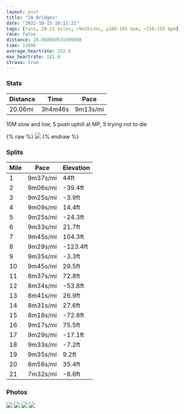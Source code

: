 ```yaml
---
layout: post
title: "20 Bridges"
date: "2022-10-15 10:11:21"
tags: [runs, 20-21 miles, <9m15s/mi, μ180-185 bpm, →150-155 bpm]
race: false
distance: 20.060060531999998
time: 11086
average_heartrate: 152.8
max_heartrate: 181.0
strava: true
---
```


### Stats

| Distance | Time | Pace |
|----------|------|------|
|20.06mi|3h4m46s|9m13s/mi|

10M slow and low, 5 push uphill at MP, 5 trying not to die

{% raw %}
<img src='https://maps.googleapis.com/maps/api/staticmap?maptype=roadmap&path=enc:gu~wFpuhbMjAkCJcAw@MGkAeAw@ScB]c@{A[cWgP}BuBeK}Gu@kBLgBfDqJx@sD\sDrFkQbHaNC[t@p@cEdK}@r@iAAeAqA}@kEC}CdAwGtAmD`EiF`FkKvBqDs@eCkA{Aa@eBiDmDeFuIq@t@aBpAaCiBlAoEXBxFsMv@NdAnBcBnDYvAsAdB_@nApAxDpBxEvEnFhA~Cd@TjAxBrIrK~JrIXh@j@pEh@pA\PdAsAjAJ|CxCn@jArDhBl@hA|@IjDpAlC\nEIrEy@f@y@zCoBzBeC~CUhA~BXr@FxD~B|BpAtDzA|ARrC_@pAgAx@gDrEw@lDm@fAXjC@lBy@~GKfDoC`EuA`@wAU}AiBwAy@uBQmE{D}BgAiEoEqGgFyBcFo@{CjAmGEkGl@_B~@\ZuA\IpKrJnBpE|@Fz@xAn@D`@f@dDGjEd@|AUjM{GzHcHfJsGd@AjIgFjAgB`GsDvE_FjHsLqArAoHfM{DhCVdAjBnCnLxIXA`DwDrM`JzJrHlGfGhFbDUnAz@c@|D|Bb@zAe@`BRX|CrBhAMpDhBZbA~@j@Xt@rBnA|CpDlAi@pA`A``@|\pEhG|Ax@ZeC|AuB_A|DQrAaDzHgDlL{HlUi@|@_@jB_@b@cBxHwGtOyEnQmCjHi@zCwB`E[hAmA`GkBpBy@|CiB_Aq@`@gCfIMzAmAfBaAhDa@d@_@~BsAbCg@~DmBpFk@hCqAlByB}@cADmD_CkAOg@k@YXBj@`GdEPpAOZuBnAcDBkEqAy@aAgB}DaEgCsDyGiA{@qCm@iCzAsAG{CcCqCyFsC@sEuAeFiC_FsFqGoD}@iAq@kBa@qC\cFm@eCu[cTeBq@eDLcCg@qAX_BdAuBIoDwB}HwIwEF}EiA}DiGw@Lc@nAJpAhA~B?n@[rA}APcFeE{CoAu@HaCvCq@jCmAtI`ArC~@`@bACl@cAb@cCdAmA`BIhCy@xBj@vAjB`BbGn@r@vCjBz@fEvB`E~JrFnAnBPdAn@r@fEd@|Ah@hA|AdAnEvDdF~DbBhCUdC{@jBBtEjD~CtF~Ad@pFVlGvIFM~CbDxCrGbBlBxB`@fG]xB`@nAdBZdCx@bAvDdCzEnAxChChFnIvCbCbCR`BwAzAkCbAyCj@sDQaBy@iAsFqC{DkEUkABcAfAeF?{AuAsCeDiBiCmFq@{@qEgB_DfAmBGoCgC_@uAuA_C_DCeJyCmAaAsC_EgJgFu@cBs@iFJoFMw@w@gAaRmLmIuFgAYkDB&key=AIzaSyC1MId7bFpkLXNAaYhBSTb8jLyiSqzbDtM&size=800x800&markers=color:yellow|label:S|40.7946,-73.94153&markers=color:green|label:F|40.78786,-73.95704999999997'>
{% endraw %}

### Splits

| Mile | Pace | Elevation |
|------|------|-----------|
|1|9m37s/mi|44ft|
|2|9m06s/mi|-39.4ft|
|3|9m25s/mi|-3.9ft|
|4|9m09s/mi|14.4ft|
|5|9m25s/mi|-24.3ft|
|6|9m33s/mi|21.7ft|
|7|9m45s/mi|104.3ft|
|8|9m29s/mi|-123.4ft|
|9|9m35s/mi|-3.3ft|
|10|9m45s/mi|29.5ft|
|11|8m37s/mi|72.8ft|
|12|8m34s/mi|-53.8ft|
|13|8m41s/mi|26.9ft|
|14|8m31s/mi|27.6ft|
|15|8m18s/mi|-72.8ft|
|16|9m17s/mi|75.5ft|
|17|9m29s/mi|-17.1ft|
|18|9m33s/mi|-7.2ft|
|19|9m35s/mi|9.2ft|
|20|8m56s/mi|35.4ft|
|21|7m32s/mi|-6.6ft|

### Photos
<img src='https://dgtzuqphqg23d.cloudfront.net/V2ozJDi9EOl8Wdk8YWmh6X4Dgq4mfUV5nLRs1NdLR1U-768x576.jpg'>

<img src='https://dgtzuqphqg23d.cloudfront.net/M8tt3tgIe01UJwxuzlqGEzZdJ_lqjCKrzYXL4T2r21U-768x576.jpg'>

<img src='https://dgtzuqphqg23d.cloudfront.net/CTJaN0KIx47qGsVQF7Aq01giugx7EMG0s-AYNYtzJCo-576x768.jpg'>

<img src='https://dgtzuqphqg23d.cloudfront.net/PHjmBzDPbJLeFAiUGlI8IDv0TNKWfLneXPZ0VtYmKsQ-576x768.jpg'>
